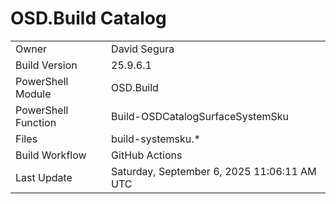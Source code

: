 ﻿# OSD.Build Catalog

| | |
|-|-|
| Owner | David Segura |
| Build Version | 25.9.6.1 |
| PowerShell Module | OSD.Build |
| PowerShell Function | Build-OSDCatalogSurfaceSystemSku |
| Files | build-systemsku.* |
| Build Workflow | GitHub Actions |
| Last Update | Saturday, September 6, 2025 11:06:11 AM UTC |
